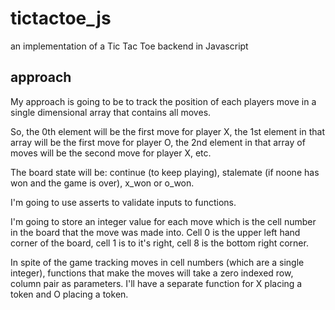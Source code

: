 # tictactoe_js
an implementation of a Tic Tac Toe backend in Javascript

## approach

My approach is going to be to track the position of each players move in a single dimensional array that contains all moves.

So, the 0th element will be the first move for player X, the 1st element in that array will be the first move for player O, the 2nd element in that array of moves will be the second move for player X, etc.

The board state will be: continue (to keep playing), stalemate (if noone has won and the game is over), x_won or o_won.

I'm going to use asserts to validate inputs to functions.

I'm going to store an integer value for each move which is the cell number in the board that the move was made into. Cell 0 is the upper left hand corner of the board, cell 1 is to it's right, cell 8 is the bottom right corner.

In spite of the game tracking moves in cell numbers (which are a single integer), functions that make the moves will take a zero indexed row, column pair as parameters. I'll have a separate function for X placing a token and O placing a token.
